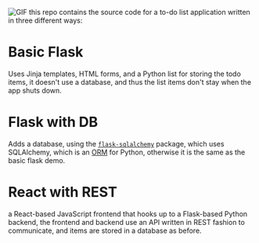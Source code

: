 ![GIF](todos.gif)
this repo contains the source code for a to-do list application written in three different ways:

# Basic Flask
Uses Jinja templates, HTML forms, and a Python list for storing the todo items, it doesn't use a database, and thus the list items don't stay when the app shuts down.
# Flask with DB
Adds a database, using the [`flask-sqlalchemy`](https://flask-sqlalchemy.readthedocs.io/en/stable/) package, which uses SQLAlchemy, which is an [ORM](https://en.wikipedia.org/wiki/Object%E2%80%93relational_mapping) for Python,
otherwise it is the same as the basic flask demo.
# React with REST
a React-based JavaScript frontend that hooks up to a Flask-based Python backend, the frontend and backend use an API written in REST fashion to communicate, and items are stored in a database as before.
